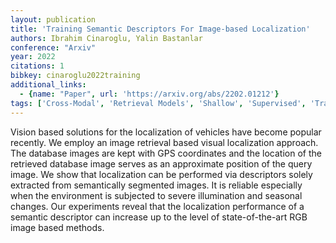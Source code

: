 ```yaml
---
layout: publication
title: 'Training Semantic Descriptors For Image-based Localization'
authors: Ibrahim Cinaroglu, Yalin Bastanlar
conference: "Arxiv"
year: 2022
citations: 1
bibkey: cinaroglu2022training
additional_links:
  - {name: "Paper", url: 'https://arxiv.org/abs/2202.01212'}
tags: ['Cross-Modal', 'Retrieval Models', 'Shallow', 'Supervised', 'Training Strategy', 'Applications']
---
```

Vision based solutions for the localization of vehicles have become popular
recently. We employ an image retrieval based visual localization approach. The
database images are kept with GPS coordinates and the location of the retrieved
database image serves as an approximate position of the query image. We show
that localization can be performed via descriptors solely extracted from
semantically segmented images. It is reliable especially when the environment
is subjected to severe illumination and seasonal changes. Our experiments
reveal that the localization performance of a semantic descriptor can increase
up to the level of state-of-the-art RGB image based methods.
